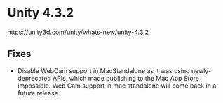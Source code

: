 # Unity 4.3.2

https://unity3d.com/unity/whats-new/unity-4.3.2

## Fixes



*   Disable WebCam support in MacStandalone as it was using newly-deprecated APIs, which made publishing to the Mac App Store impossible. Web Cam support in mac standalone will come back in a future release.